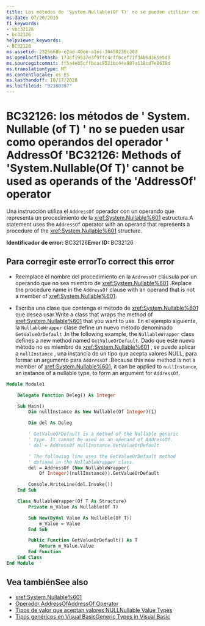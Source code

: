 ```yaml
---
title: Los métodos de 'System.Nullable(Of T)' no se pueden utilizar como operandos del operador 'AddressOf'
ms.date: 07/20/2015
f1_keywords:
- vbc32126
- bc32126
helpviewer_keywords:
- BC32126
ms.assetid: 2325668b-e2ad-40ee-a1ec-30450236c20d
ms.openlocfilehash: 173cf19537e3f9ffc4cff6cef71f34b6d365e5d3
ms.sourcegitcommit: ff5a4eb5cffbcac9521bc44a907a118cd7e8638d
ms.translationtype: MT
ms.contentlocale: es-ES
ms.lasthandoff: 10/17/2020
ms.locfileid: "92160397"
---
```

# <a name="bc32126-methods-of-systemnullableof-t-cannot-be-used-as-operands-of-the-addressof-operator"></a><span data-ttu-id="b7463-102">BC32126: los métodos de ' System. Nullable (of T) ' no se pueden usar como operandos del operador ' AddressOf '</span><span class="sxs-lookup"><span data-stu-id="b7463-102">BC32126: Methods of 'System.Nullable(Of T)' cannot be used as operands of the 'AddressOf' operator</span></span>

<span data-ttu-id="b7463-103">Una instrucción utiliza el `AddressOf` operador con un operando que representa un procedimiento de la <xref:System.Nullable%601> estructura.</span><span class="sxs-lookup"><span data-stu-id="b7463-103">A statement uses the `AddressOf` operator with an operand that represents a procedure of the <xref:System.Nullable%601> structure.</span></span>

 <span data-ttu-id="b7463-104">**Identificador de error:** BC32126</span><span class="sxs-lookup"><span data-stu-id="b7463-104">**Error ID:** BC32126</span></span>

## <a name="to-correct-this-error"></a><span data-ttu-id="b7463-105">Para corregir este error</span><span class="sxs-lookup"><span data-stu-id="b7463-105">To correct this error</span></span>

- <span data-ttu-id="b7463-106">Reemplace el nombre del procedimiento en la `AddressOf` cláusula por un operando que no sea miembro de <xref:System.Nullable%601> .</span><span class="sxs-lookup"><span data-stu-id="b7463-106">Replace the procedure name in the `AddressOf` clause with an operand that is not a member of <xref:System.Nullable%601>.</span></span>

- <span data-ttu-id="b7463-107">Escriba una clase que contenga el método de <xref:System.Nullable%601> que desea usar.</span><span class="sxs-lookup"><span data-stu-id="b7463-107">Write a class that wraps the method of <xref:System.Nullable%601> that you want to use.</span></span> <span data-ttu-id="b7463-108">En el ejemplo siguiente, la `NullableWrapper` clase define un nuevo método denominado `GetValueOrDefault` .</span><span class="sxs-lookup"><span data-stu-id="b7463-108">In the following example, the `NullableWrapper` class defines a new method named `GetValueOrDefault`.</span></span> <span data-ttu-id="b7463-109">Dado que este nuevo método no es miembro de <xref:System.Nullable%601> , se puede aplicar a `nullInstance` , una instancia de un tipo que acepta valores NULL, para formar un argumento para `AddressOf` .</span><span class="sxs-lookup"><span data-stu-id="b7463-109">Because this new method is not a member of <xref:System.Nullable%601>, it can be applied to `nullInstance`, an instance of a nullable type, to form an argument for `AddressOf`.</span></span>

```vb
Module Module1

    Delegate Function Deleg() As Integer

    Sub Main()
        Dim nullInstance As New Nullable(Of Integer)(1)

        Dim del As Deleg

        ' GetValueOrDefault is a method of the Nullable generic
        ' type. It cannot be used as an operand of AddressOf.
        ' del = AddressOf nullInstance.GetValueOrDefault

        ' The following line uses the GetValueOrDefault method
        ' defined in the NullableWrapper class.
        del = AddressOf (New NullableWrapper(
            Of Integer)(nullInstance)).GetValueOrDefault

        Console.WriteLine(del.Invoke())
    End Sub

    Class NullableWrapper(Of T As Structure)
        Private m_Value As Nullable(Of T)

        Sub New(ByVal Value As Nullable(Of T))
            m_Value = Value
        End Sub

        Public Function GetValueOrDefault() As T
            Return m_Value.Value
        End Function
    End Class
End Module
```

## <a name="see-also"></a><span data-ttu-id="b7463-110">Vea también</span><span class="sxs-lookup"><span data-stu-id="b7463-110">See also</span></span>

- <xref:System.Nullable%601>
- [<span data-ttu-id="b7463-111">Operador AddressOf</span><span class="sxs-lookup"><span data-stu-id="b7463-111">AddressOf Operator</span></span>](../operators/addressof-operator.md)
- [<span data-ttu-id="b7463-112">Tipos de valor que aceptan valores NULL</span><span class="sxs-lookup"><span data-stu-id="b7463-112">Nullable Value Types</span></span>](../../programming-guide/language-features/data-types/nullable-value-types.md)
- [<span data-ttu-id="b7463-113">Tipos genéricos en Visual Basic</span><span class="sxs-lookup"><span data-stu-id="b7463-113">Generic Types in Visual Basic</span></span>](../../programming-guide/language-features/data-types/generic-types.md)
